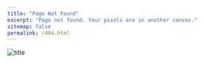 ```yaml
---
title: "Page Not Found"
excerpt: "Page not found. Your pixels are in another canvas."
sitemap: false
permalink: /404.html
---
```


![title](https://image.shutterstock.com/image-vector/404-error-icon-vector-symbol-260nw-1545236357.jpg)